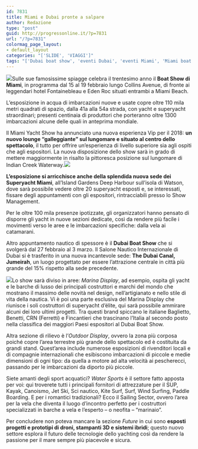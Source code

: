 ```yaml
---
id: 7831
title: Miami e Dubai pronte a salpare
author: Redazione
type: "post"
guid: http://progressonline.it/?p=7831
url: "/?p=7831"
colormag_page_layout:
- default_layout
categories: "['SLIDE', 'VIAGGI']"
tags: "['Dubai boat show', 'eventi Dubai', 'eventi Miami', 'Miami boat show', 'yatch']"
---
```


![](https://progressonline.it/wp-content/uploads/2018/01/miamiboatshowkusler-300x222.jpg)Sulle sue famosissime spiagge celebra il trentesimo anno il **Boat Show di Miami**, in programma dal 15 al 19 febbraio lungo Collins Avenue, di fronte ai leggendari hotel Fontainebleau e Eden Roc situati entrambi a Miami Beach.

L’esposizione in acqua di imbarcazioni nuove e usate copre oltre 110 mila metri quadrati di spazio, dalla 41a alla 54a strada, con yacht e superyacht straordinari; presenti centinaia di produttori che porteranno oltre 1300 imbarcazioni alcune delle quali in anteprima mondiale.

Il Miami Yacht Show ha annunciato una nuova esperienza Vip per il 2018: **un nuovo lounge “galleggiante” sul lungomare e situato al centro dello spettacolo**, il tutto per offrire un’esperienza di livello superiore sia agli ospiti che agli espositori. La nuova disposizione dello show sarà in grado di mettere maggiormente in risalto la pittoresca posizione sul lungomare di Indian Creek Waterway.![](https://progressonline.it/wp-content/uploads/2018/01/Miami-International-Boat-Show-300x168.jpg)

**L’esposizione si arricchisce anche della splendida nuova sede dei Superyacht Miami**, all’Island Gardens Deep Harbour sull’isola di Watson, dove sarà possibile vedere oltre 20 superyacht esposti e, se interessati, fissare degli appuntamenti con gli espositori, rintracciabili presso lo Show Management.

Per le oltre 100 mila presenze ipotizzate, gli organizzatori hanno pensato di disporre gli yacht in nuove sezioni dedicate, così da rendere più facile i movimenti verso le aree e le imbarcazioni specifiche: dalla vela ai catamarani.

Altro appuntamento nautico di spessore è il **Dubai Boat Show** che si svolgerà dal 27 febbraio al 3 marzo. Il Salone Nautico Internazionale di Dubai si è trasferito in una nuova incantevole sede: **The Dubai Canal, Jumeirah**, un luogo progettato per essere l’attrazione centrale in città più grande del 15% rispetto alla sede precedente.

![](https://progressonline.it/wp-content/uploads/2018/01/Dubai-International-Boat-Show-4-8-March-2014-Dubai-International-Marine-Club-Mina-Seyahi-300x199.jpg)Lo show sarà diviso in aree: *Marina Display*, ad esempio, ospita gli yacht e le barche di lusso dei principali costruttori e marchi del mondo che mostrano il massimo delle novità nel design, nell’artigianato e nello stile di vita della nautica. Vi è poi una parte esclusiva del Marina Display che riunisce i soli costruttori di superyacht d’élite, qui sarà possibile ammirare alcuni dei loro ultimi progetti. Tra questi brand spiccano le italiane Baglietto, Benetti, CRN (Ferretti) e Fincantieri che trascinano l’Italia al secondo posto nella classifica dei maggiori Paesi espositori al Dubai Boat Show.

Altra sezione di rilievo è l’*Outdoor Display*, ovvero la zona più corposa poiché copre l’area terrestre più grande dello spettacolo ed è costituita da grandi stand. Quest’area include numerose esposizioni di rivenditori locali e di compagnie internazionali che esibiscono imbarcazioni di piccole e medie dimensioni di ogni tipo: da quella a motore ad alta velocità ai pescherecci, passando per le imbarcazioni da diporto più piccole.

Siete amanti degli sport acquatici? *Water Sports* è il settore fatto apposta per voi: qui troverete tutti i principali fornitori di attrezzature per il SUP, Kayak, Canoismo, Jet Ski, Sci nautico, Kite Surf, Surf, Wind Surfing, Paddle Boarding. E per i romantici tradizionali? Ecco il Sailing Sector, ovvero l’area per la vela che diventa il luogo d’incontro perfetto per i costruttori specializzati in barche a vela e l’esperto – o neofita – “marinaio”.

Per concludere non poteva mancare la sezione *Future* in cui sono **esposti progetti e prototipi di droni, stampanti 3D e sistemi ibridi**; questo nuovo settore esplora il futuro delle tecnologie dello yachting così da rendere la passione per il mare sempre più piacevole e sicura.